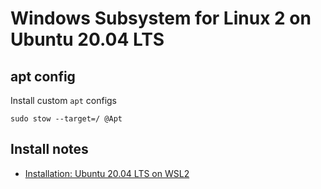 # Windows Subsystem for Linux 2 on Ubuntu 20.04 LTS

apt config
----------

Install custom `apt` configs

```shell
sudo stow --target=/ @Apt
```

Install notes
-------------

-	[Installation: Ubuntu 20.04 LTS on WSL2](README-Ubuntu-WSL2.md)

